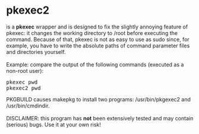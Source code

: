 # pkexec2
is a <b>pkexec</b> wrapper and is designed to fix the slightly annoying feature of pkexec:
it changes the working directory to /root before executing the command.
Because of that, pkexec is not as easy to use as sudo
since, for example, you have to write the absolute paths of command parameter files and directories yourself.
<br>
<br>
Example: compare the output of the following commands (executed as a non-root user):
<pre>
pkexec pwd
pkexec2 pwd
</pre>
PKGBUILD causes makepkg to install two programs: /usr/bin/pkgexec2 and /usr/bin/cmdindir.
<br>
<br>
DISCLAIMER: this program has <b>not</b> been extensively tested and may contain (serious) bugs. Use it at your own risk!

